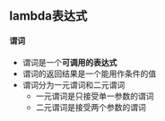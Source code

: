 ## lambda表达式



#### 谓词

+ 谓词是一个**可调用的表达式**
+ 谓词的返回结果是一个能用作条件的值
+ 谓词分为一元谓词和二元谓词
    + 一元谓词是只接受单一参数的谓词
    + 二元谓词是接受两个参数的谓词

#### 



